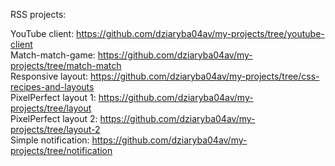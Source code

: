 RSS projects:  
  
YouTube client:
https://github.com/dziaryba04av/my-projects/tree/youtube-client  
Match-match-game:
https://github.com/dziaryba04av/my-projects/tree/match-match  
Responsive layout:
https://github.com/dziaryba04av/my-projects/tree/css-recipes-and-layouts  
PixelPerfect layout 1:
https://github.com/dziaryba04av/my-projects/tree/layout  
PixelPerfect layout 2:
https://github.com/dziaryba04av/my-projects/tree/layout-2  
Simple notification:
https://github.com/dziaryba04av/my-projects/tree/notification

